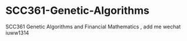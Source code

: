 # SCC361-Genetic-Algorithms
SCC361 Genetic Algorithms and Financial Mathematics , add me wechat iuww1314
